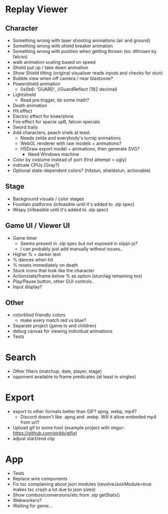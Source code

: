 # Replay Viewer

## Character

- Something wrong with laser shooting animations (air and ground)
- Something wrong with shield breaker animation
- Something wrong with position when getting thrown (ex: dthrown by falcon)
- walk animation scaling based on speed
- Shield put up / take down animation
- Show Shield tilting (original visualiser reads inputs and checks for stun)
- Bubble view when off camera / near blastzone?
- Powershield animation
  - 0x0b6: 'GUARD', //GuardReflect (182 decimal)
- Lightshield
  - Read pre.trigger, do some math?
- Death animation
- Hit effect
- Electric effect for knee/shine
- Fire effect for spacie upB, falcon specials
- Sword trails
- Add characters, peach sheik at least.
  - Needs zelda and everybody's turnip animations
  - WebGL renderer with raw models + animations?
  - HSDraw export model + animations, then generate SVG?
    - Need Windows machine
- Color by costume instead of port (first attempt = ugly)
- indicate CPUs (Gray?)
- Optional state-dependent colors? (hitstun, shieldstun, actionable)

## Stage

- Background visuals / color stages
- Fountain platforms (infeasible until it's added to .slp spec)
- Wispy (infeasible until it's added to .slp spec)

## Game UI / Viewer UI

- Game timer
  - Seems present in .slp spec but not exposed in slippi-js?
  - I can probably just add manually without issues..
- Higher % = darker text
- % dances when hit
- % resets immediately on death
- Stock icons that look like the character
- Actionstate/frame below % as option (stun/lag remaining too)
- Play/Pause button, other GUI controls..
- Input display?

## Other

- colorblind friendly colors
  - make every match red vs blue?
- Separate project (game.ts and children)
- debug canvas for viewing individual animations
- Tests

# Search

- Other filters (matchup, date, player, stage)
- opponent available to frame predicates (at least in singles)

# Export

- export to other formats better than GIF? apng, webp, mp4?
  - Discord doesn't like .apng and .webp. Will it allow embeded mp4 from url?
- Upload gif to some host (example project with imgur: https://github.com/eirikb/gifie)
- adjust start/end clip

# App

- Tests
- Replace wire components
- Fix tsc complaining about json modules (resolveJsonModule=true makes
  tsc crash a lot due to json sizes)
- Show combos/conversions/etc from .slp getStats()
- Webworkers?
- Waiting for game...
